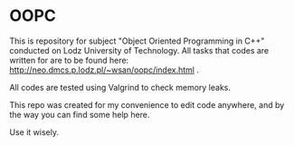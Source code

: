 # OOPC
This is repository for subject "Object Oriented Programming in C++" conducted on Lodz University of Technology. All tasks that codes are written for are to be found here: http://neo.dmcs.p.lodz.pl/~wsan/oopc/index.html .

All codes are tested using Valgrind to check memory leaks. 

This repo was created for my convenience to edit code anywhere, and by the way you can find some help here.

Use it wisely. 
